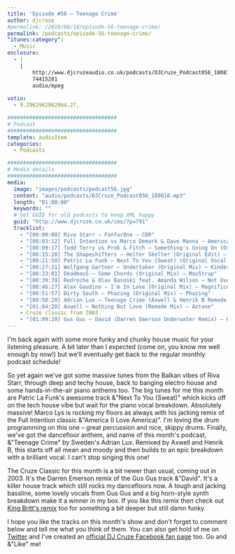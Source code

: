 ```yaml
---
title: 'Episode #56 – Teenage Crime'
author: djcruze
#permalink: /2010/08/18/episode-56-teenage-crime/
permalink: /podcasts/episode-56-teenage-crime/
"itunes:category":
  - Music
enclosure:
  - |
    |
        http://www.djcruzeaudio.co.uk/podcasts/DJCruze_Podcast056_180810.mp3
        74415281
        audio/mpeg
        
votio:
  - 9.2962962962964,27,

###################################
# Podcast
###################################
template: audioItem
categories:
  - Podcasts

###################################
# Media details
###################################
media:
  image: "images/podcasts/podcast56.jpg"
  content: "audio/podcasts/DJCruze_Podcast056_180810.mp3"
  length: "01:00:00"
  keywords: ""
  # Set GUID for old podcasts to keep XML happy
  guid: "http://www.djcruze.co.uk/cms/?p=791"
  tracklist:
    - "[00:00:00] Riva Starr – FanfarOne – CDR"
    - "[00:03:12] Full Intention vs Marco Demark & Dave Manna – America (I Love America) (LYS Remix) – Full Intention"
    - "[00:09:17] Todd Terry vs Prok & Fitch – Something's Going On (Original Mix) – Stealth Records"
    - "[00:15:20] The Shapeshifters – Helter Skelter (Original Edit) – Defected"
    - "[00:21:50] Patric La Funk – Next To You (Sweat) (Original Vocal Mix) – WePlay"
    - "[00:27:31] Wolfgang Gartner – Undertaker (Original Mix) – Kindergarten"
    - "[00:33:01] Deadmau5 – Some Chords (Original Mix) – Mau5trap"
    - "[00:39:39] Redroche & Olav Basoski feat. Amanda Wilson – Not Over You (Original Mix) – Eyezcream Records"
    - "[00:46:27] Alex Gaudino – I'm In Love (Original Mix) – Magnificent"
    - "[00:51:57] Dirty South – Phazing (Original Mix) – Phazing"
    - "[00:58:20] Adrian Lux – Teenage Crime (Axwell & Henrik B Remode) – Axtone Records"
    - "[01:04:20] Axwell – Nothing But Love (Remode Mix) – Axtone"
    - Cruze classic from 2003 
    - "[01:09:20] Gus Gus – David (Darren Emerson Underwater Remix) – Underwater Records"
---
```

I'm back again with some more funky and chunky house music for your listening pleasure. A bit later than I expected (come on, you know me well enough by now!) but we'll eventually get back to the regular monthly podcast schedule!

So yet again we've got some massive tunes from the Balkan vibes of Riva Starr, through deep and techy house, back to banging electro house and some hands-in-the-air piano anthems too. The big tunes for me this month are Patric La Funk's awesome track &"Next To You (Sweat)" which kicks off on the tech house vibe but wait for the piano vocal breakdown. Absolutely massive! Marco Lys is rocking my floors as always with his jacking remix of the Full Intention classic &"America (I Love America)". I'm loving the drum programming on this one – great percussion and nice, skippy drums. Finally, we've got the dancefloor anthem, and name of this month's podcast, &"Teenage Crime" by Sweden's Adrian Lux. Remixed by Axwell and Henrik B, this starts off all mean and moody and then builds to an epic breakdown with a brilliant vocal. I can't stop singing this one!

The Cruze Classic for this month is a bit newer than usual, coming out in 2003. It's the Darren Emerson remix of the Gus Gus track &"David". It's a killer house track which still rocks my dancefloors now. A tough and jacking bassline, some lovely vocals from Gus Gus and a big horn-style synth breakdown make it a winner in my box. If you like this remix then check out [King Britt's remix][2] too for something a bit deeper but still damn funky.

I hope you like the tracks on this month's show and don't forget to comment below and tell me what you think of them. You can also get hold of me on [Twitter][3] and I've created an [official DJ Cruze Facebook fan page][4] too. Go and &"Like" me!

 [1]: http://www.djcruze.co.uk/cms/wp-content/uploads/2010/08/podcast56.jpg
 [2]: http://www.youtube.com/watch?v=sBfnRUBM3ck
 [3]: http://twitter.com/djcruze
 [4]: http://www.facebook.com/housedjcruze
 [5]: http://www.djcruze.co.uk/cms/wp-content/DownloadButton.gif
 [6]: http://www.djcruzeaudio.co.uk/podcasts/DJCruze_Podcast056_180810.mp3